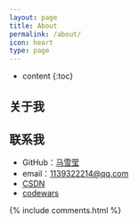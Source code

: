 ```yaml
---
layout: page
title: About
permalink: /about/
icon: heart
type: page
---
```


* content
{:toc}

## 关于我

## 联系我

* GitHub：[马雪莹](https://github.com/xueying258456)
* email：1139322214@qq.com
* [CSDN](https://blog.csdn.net/weixin_37189727)
* [codewars](https://www.codewars.com/dashboard)

{% include comments.html %}
